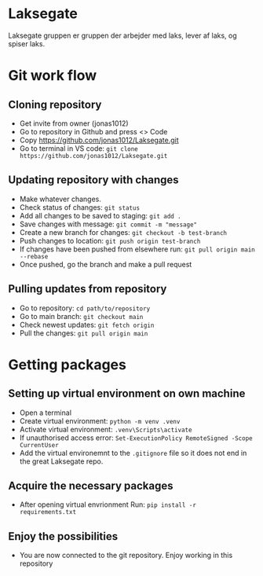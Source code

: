 # Laksegate
Laksegate gruppen er gruppen der arbejder med laks, lever af laks, og spiser laks.

# Git work flow 

## Cloning repository
* Get invite from owner (jonas1012)
* Go to repository in Github and press <> Code
* Copy https://github.com/jonas1012/Laksegate.git
* Go to terminal in VS code: `git clone https://github.com/jonas1012/Laksegate.git`

## Updating repository with changes
* Make whatever changes.
* Check status of changes: `git status`
* Add all changes to be saved to staging: `git add .`
* Save changes with message: `git commit -m "message"`
* Create a new branch for changes: `git checkout -b test-branch`
* Push changes to location: `git push origin test-branch`
* If changes have been pushed from elsewhere run: `git pull origin main --rebase`
* Once pushed, go the branch and make a pull request

## Pulling updates from repository
* Go to repository: `cd path/to/repository`
* Go to main branch: `git checkout main`
* Check newest updates: `git fetch origin`
* Pull the changes: `git pull origin main` 


# Getting packages 


## Setting up virtual environment on own machine
* Open a terminal
* Create virtual environment: `python -m venv .venv`
* Activate virtual environment: `.venv\Scripts\activate`
* If unauthorised access error: `Set-ExecutionPolicy RemoteSigned -Scope CurrentUser`
* Add the virtual environemnt to the `.gitignore` file so it does not end in the great Laksegate repo.


## Acquire the necessary packages
* After opening virtual envrionment Run: `pip install -r requirements.txt`

## Enjoy the possibilities 
* You are now connected to the git repository. Enjoy working in this repository
